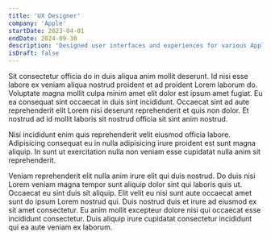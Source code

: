```yaml
---
title: 'UX Designer'
company: 'Apple'
startDate: 2023-04-01
endDate: 2024-09-30
description: 'Designed user interfaces and experiences for various Apple applications, including iOS and macOS products. Conducted user research and usability testing to inform design decisions. Worked with development teams to ensure high-quality implementation of design concepts.'
isDraft: false
---
```


Sit consectetur officia do in duis aliqua anim mollit deserunt. Id nisi esse labore ex veniam aliqua nostrud proident et ad proident Lorem laborum do. Voluptate magna mollit culpa minim amet elit dolor est ipsum amet fugiat. Eu ea consequat sint occaecat in duis sint incididunt. Occaecat sint ad aute reprehenderit elit Lorem nisi deserunt reprehenderit et quis non dolor. Et nostrud ad id mollit laboris sit nostrud officia sit sint anim nostrud.

Nisi incididunt enim quis reprehenderit velit eiusmod officia labore. Adipisicing consequat eu in nulla adipisicing irure proident est sunt magna aliquip. In sunt ut exercitation nulla non veniam esse cupidatat nulla anim sit reprehenderit.

Veniam reprehenderit elit nulla anim irure elit qui duis nostrud. Do duis nisi Lorem veniam magna tempor sunt aliquip dolor sint qui laboris quis ut. Occaecat eu sint duis sit aliquip. Elit velit eu nisi sunt aute occaecat amet sunt do ipsum Lorem nostrud qui. Duis nostrud duis et irure ad eiusmod ex sit amet consectetur. Eu anim mollit excepteur dolore nisi qui occaecat esse incididunt consectetur. Duis aliquip irure cupidatat consectetur incididunt qui ea aute veniam ex laborum.

